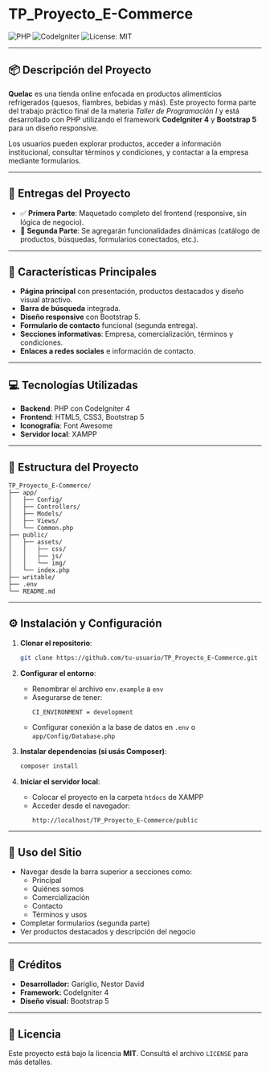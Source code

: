 # TP_Proyecto_E-Commerce

![PHP](https://img.shields.io/badge/php-8.x-blue)
![CodeIgniter](https://img.shields.io/badge/framework-CodeIgniter%204-red)
![License: MIT](https://img.shields.io/badge/license-MIT-green)

---

## 📦 Descripción del Proyecto

**Quelac** es una tienda online enfocada en productos alimenticios refrigerados (quesos, fiambres, bebidas y más). Este proyecto forma parte del trabajo práctico final de la materia *Taller de Programación I* y está desarrollado con PHP utilizando el framework **CodeIgniter 4** y **Bootstrap 5** para un diseño responsive.

Los usuarios pueden explorar productos, acceder a información institucional, consultar términos y condiciones, y contactar a la empresa mediante formularios.

---

## 🚧 Entregas del Proyecto

- ✅ **Primera Parte**: Maquetado completo del frontend (responsive, sin lógica de negocio).
- 🔄 **Segunda Parte**: Se agregarán funcionalidades dinámicas (catálogo de productos, búsquedas, formularios conectados, etc.).

---

## 🌟 Características Principales

- **Página principal** con presentación, productos destacados y diseño visual atractivo.
- **Barra de búsqueda** integrada.
- **Diseño responsive** con Bootstrap 5.
- **Formulario de contacto** funcional (segunda entrega).
- **Secciones informativas**: Empresa, comercialización, términos y condiciones.
- **Enlaces a redes sociales** e información de contacto.

---

## 💻 Tecnologías Utilizadas

- **Backend**: PHP con CodeIgniter 4
- **Frontend**: HTML5, CSS3, Bootstrap 5
- **Iconografía**: Font Awesome
- **Servidor local**: XAMPP

---

## 📁 Estructura del Proyecto

```
TP_Proyecto_E-Commerce/
├── app/
│   ├── Config/
│   ├── Controllers/
│   ├── Models/
│   ├── Views/
│   └── Common.php
├── public/
│   ├── assets/
│   │   ├── css/
│   │   ├── js/
│   │   └── img/
│   └── index.php
├── writable/
├── .env
└── README.md
```

---

## ⚙️ Instalación y Configuración

1. **Clonar el repositorio**:
   ```bash
   git clone https://github.com/tu-usuario/TP_Proyecto_E-Commerce.git
   ```

2. **Configurar el entorno**:
   - Renombrar el archivo `env.example` a `env`
   - Asegurarse de tener:  
     ```env
     CI_ENVIRONMENT = development
     ```
   - Configurar conexión a la base de datos en `.env` o `app/Config/Database.php`

3. **Instalar dependencias (si usás Composer)**:
   ```bash
   composer install
   ```

4. **Iniciar el servidor local**:
   - Colocar el proyecto en la carpeta `htdocs` de XAMPP
   - Acceder desde el navegador:
     ```
     http://localhost/TP_Proyecto_E-Commerce/public
     ```

---

## 🚀 Uso del Sitio

- Navegar desde la barra superior a secciones como:
  - Principal
  - Quiénes somos
  - Comercialización
  - Contacto
  - Términos y usos
- Completar formularios (segunda parte)
- Ver productos destacados y descripción del negocio

---

## 👤 Créditos

- **Desarrollador:** Gariglio, Nestor David
- **Framework:** CodeIgniter 4
- **Diseño visual:** Bootstrap 5

---

## 📝 Licencia

Este proyecto está bajo la licencia **MIT**. Consultá el archivo `LICENSE` para más detalles.
